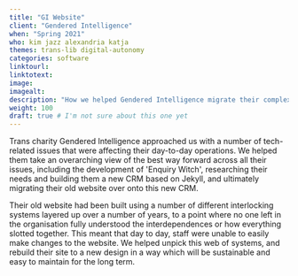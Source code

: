 ```yaml
---
title: "GI Website"
client: "Gendered Intelligence"
when: "Spring 2021"
who: kim jazz alexandria katja
themes: trans-lib digital-autonomy
categories: software
linktourl:
linktotext:
image:
imagealt:
description: "How we helped Gendered Intelligence migrate their complex, outdated website onto a new CRM that will better enable them to support their users and administrate their workload."
weight: 100
draft: true # I'm not sure about this one yet
---
```


Trans charity Gendered Intelligence approached us with a number of tech-related issues that were affecting their day-to-day operations. We helped them take an overarching view of the best way forward across all their issues, including the development of 'Enquiry Witch', researching their needs and building them a new CRM based on Jekyll, and ultimately migrating their old website over onto this new CRM.

Their old website had been built using a number of different interlocking systems layered up over a number of years, to a point where no one left in the organisation fully understood the interdependences or how everything slotted together. This meant that day to day, staff were unable to easily make changes to the website. We helped unpick this web of systems, and rebuild their site to a new design in a way which will be sustainable and easy to maintain for the long term.
